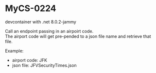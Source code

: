# MyCS-0224
devcontainer with .net 8.0.2-jammy


Call an endpoint passing in an airpoirt code.  
The airport code will get pre-pended to a json file name and retrieve that file.

Example: 
- airport code: JFK
- json file: JFVSecurityTimes.json
